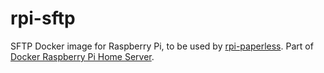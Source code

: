 # rpi-sftp

SFTP Docker image for Raspberry Pi, to be used by [rpi-paperless](https://github.com/bingen/rpi-paperless). Part of [Docker Raspberry Pi Home Server](https://github.com/bingen/rpi_docker_home_server).
